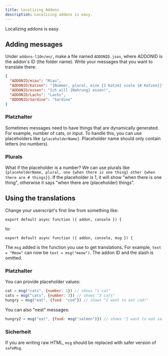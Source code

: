 ```yaml
---
title: Localizing Addons
description: Localizing addons is easy.
---
```

Localizing addons is easy.

## Adding messages
Under `addons-l10n/en/`, make a file named `ADDONID.json`, where ADDONID is the addon's ID (the folder name). Write your messages that you want to translate there:

```json
{
  "ADDONID/miau": "Miau",
  "ADDONID/Katzen": "{Nummer, plural, eine {1 Katze} viele {# Katzen}}",
  "ADDONID/essen": "Ich will {Nahrung} essen!",
  "ADDONID/Lachs": "Lachs",
  "ADDONID/Sardine": "Sardine"
}
```

### Platzhalter
Sometimes messages need to have things that are dynamically generated. For example, number of cats, or input. To handle this, you can use placeholders like `{placeholderName}`. Placeholder name should only contain letters (no numbers).

### Plurals
What if the placeholder is a number? We can use plurals like `{placeholderName, plural, one {when there is one thing} other {when there are # things}}`. If the placeholder is 1, it will show "when there is one thing", otherwise it says "when there are (placeholder) things".

## Using the translations
Change your userscript's first line from something like:
```
export default async function ({ addon, console }) {
```

to:
```
export default async function ({ addon, console, msg }) {
```

The `msg` added is the function you use to get translations. For example, `text = "Meow"` can now be `text = msg("meow")`. The addon ID and the slash is omitted.

### Platzhalter
You can provide placeholder values:
```js
cat = msg("cats", {number: 1}) // shows "1 cat"
cats = msg("cats", {number: 3}) // shows "3 cats"
hungry = msg("eat", {food: "cod"}) // shows "I want to eat cod!"
```

You can also "nest" messages:
```js
hungry2 = msg("eat", {food: msg("salmon")}) // shows "I want to eat salmon!"
```

### Sicherheit
If you are writing raw HTML, `msg` should be replaced with safer version of `safeMsg`.
